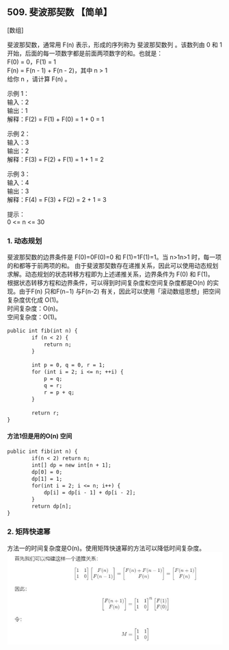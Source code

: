 ## 509. 斐波那契数 【简单】     
[数组]      

斐波那契数，通常用 F(n) 表示，形成的序列称为 斐波那契数列 。该数列由 0 和 1 开始，后面的每一项数字都是前面两项数字的和。也就是：      
F(0) = 0，F(1) = 1      
F(n) = F(n - 1) + F(n - 2)，其中 n > 1    
给你 n ，请计算 F(n) 。     

示例 1：     
输入：2    
输出：1    
解释：F(2) = F(1) + F(0) = 1 + 0 = 1     

示例 2：      
输入：3      
输出：2     
解释：F(3) = F(2) + F(1) = 1 + 1 = 2     

示例 3：      
输入：4     
输出：3    
解释：F(4) = F(3) + F(2) = 2 + 1 = 3    

提示：    
0 <= n <= 30    

### 1. 动态规划     
斐波那契数的边界条件是 F(0)=0F(0)=0 和 F(1)=1F(1)=1。当 n>1n>1 时，每一项的和都等于前两项的和。
由于斐波那契数存在递推关系，因此可以使用动态规划求解。动态规划的状态转移方程即为上述递推关系，边界条件为 F(0) 和 F(1)。           
根据状态转移方程和边界条件，可以得到时间复杂度和空间复杂度都是O(n) 的实现。由于F(n) 只和F(n−1) 与F(n-2) 有关，因此可以使用「滚动数组思想」把空间复杂度优化成 O(1)。      
时间复杂度：O(n)。      
空间复杂度：O(1)。      
```
public int fib(int n) {
        if (n < 2) {
            return n;
        }
        
        int p = 0, q = 0, r = 1;
        for (int i = 2; i <= n; ++i) {
            p = q; 
            q = r; 
            r = p + q;
        }
        
        return r;
}
```

#### 方法1但是用的O(n) 空间     
```
public int fib(int n) {
        if(n < 2) return n;
        int[] dp = new int[n + 1];
        dp[0] = 0;
        dp[1] = 1;
        for(int i = 2; i <= n; i++) {
            dp[i] = dp[i - 1] + dp[i - 2];
        }
        return dp[n];
}
```

### 2. 矩阵快速幂     
方法一的时间复杂度是O(n)。使用矩阵快速幂的方法可以降低时间复杂度。       
![method2](https://github.com/zhou-1/Algorithm/blob/master/LeetCodeReview/oneLCperDay/2020-12/imgs/LC509-2.JPG)      




























